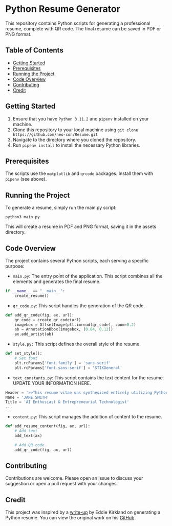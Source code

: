 # Python Resume Generator

This repository contains Python scripts for generating a professional resume, complete with QR code. The final resume can be saved in PDF or PNG format.

## Table of Contents

- [Getting Started](#getting-started)
- [Prerequisites](#prerequisites)
- [Running the Project](#running-the-project)
- [Code Overview](#code-overview)
- [Contributing](#contributing)
- [Credit](#credit)

## Getting Started

1. Ensure that you have `Python 3.11.2` and `pipenv` installed on your machine.
2. Clone this repository to your local machine using `git clone https://github.com/neo-con/Resume.git`
3. Navigate to the directory where you cloned the repository.
4. Run `pipenv install` to install the necessary Python libraries.

## Prerequisites

The scripts use the `matplotlib` and `qrcode` packages. Install them with `pipenv` (see above).

## Running the Project

To generate a resume, simply run the main.py script:

`python3 main.py`

This will create a resume in PDF and PNG format, saving it in the assets directory.

## Code Overview

The project contains several Python scripts, each serving a specific purpose:

- `main.py`: The entry point of the application. This script combines all the elements and generates the final resume.

```python
if __name__ == "__main__":
    create_resume()
```

- `qr_code.py`: This script handles the generation of the QR code.
  
```python
def add_qr_code(fig, ax, url):
    qr_code = create_qr_code(url)
    imagebox = OffsetImage(plt.imread(qr_code), zoom=0.2)
    ab = AnnotationBbox(imagebox, (0.84, 0.12))
    ax.add_artist(ab)
```

- `style.py:` This script defines the overall style of the resume.

```python
def set_style():
    # Set font
    plt.rcParams['font.family'] = 'sans-serif'
    plt.rcParams['font.sans-serif'] = 'STIXGeneral'
```

- `text_constants.py`: This script contains the text content for the resume. UPDATE YOUR INFORMATION HERE.
  
```python
Header = '>>This resume vitae was synthesized entirely utilizing Python.'
Name = 'JANE SMITH'
Title = 'AI Enthusiast & Entrepreneurial Technologist'
...
```
- `content.py`: This script manages the addition of content to the resume.
  
```python
def add_resume_content(fig, ax, url):
    # Add text
    add_text(ax)

    # Add QR code
    add_qr_code(fig, ax, url)
```

## Contributing

Contributions are welcome. Please open an issue to discuss your suggestion or open a pull request with your changes.


## Credit

This project was inspired by a [write-up](https://towardsdatascience.com/generating-a-resume-in-python-1480a4d6a399) by Eddie Kirkland on generating a Python resume. You can view the original work on his [GitHub](https://github.com/e-kirkland/datascience/tree/master/Resume).
